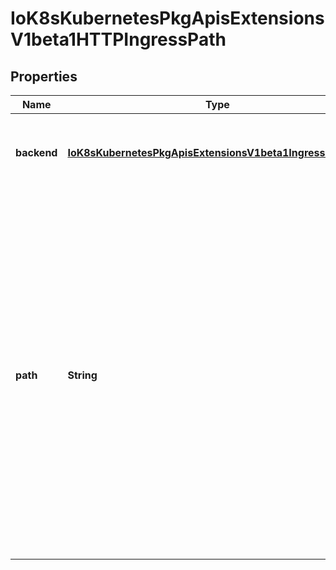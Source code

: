 
# IoK8sKubernetesPkgApisExtensionsV1beta1HTTPIngressPath

## Properties
Name | Type | Description | Notes
------------ | ------------- | ------------- | -------------
**backend** | [**IoK8sKubernetesPkgApisExtensionsV1beta1IngressBackend**](IoK8sKubernetesPkgApisExtensionsV1beta1IngressBackend.md) | Backend defines the referenced service endpoint to which the traffic will be forwarded to. | 
**path** | **String** | Path is an extended POSIX regex as defined by IEEE Std 1003.1, (i.e this follows the egrep/unix syntax, not the perl syntax) matched against the path of an incoming request. Currently it can contain characters disallowed from the conventional \&quot;path\&quot; part of a URL as defined by RFC 3986. Paths must begin with a &#39;/&#39;. If unspecified, the path defaults to a catch all sending traffic to the backend. |  [optional]



